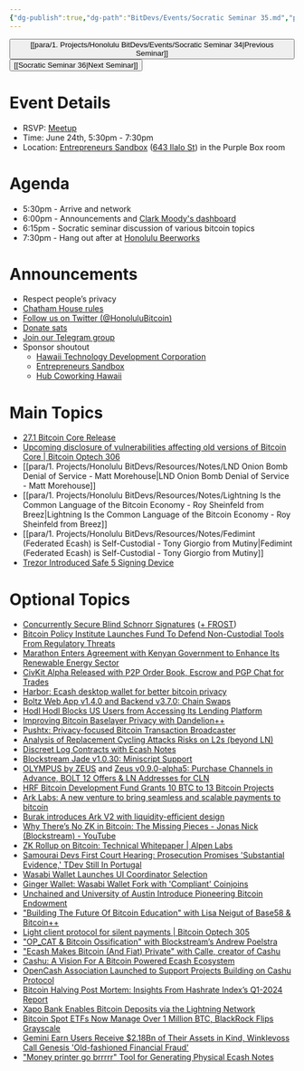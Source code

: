 ```yaml
---
{"dg-publish":true,"dg-path":"BitDevs/Events/Socratic Seminar 35.md","permalink":"/bit-devs/events/socratic-seminar-35/","title":"Socratic Seminar 35","tags":["bitdevs","bitcoin","resource","socratic-35"],"noteIcon":"3","created":"2024-05-26T13:33:35.902-10:00","updated":"2024-06-19T13:01:14.844-10:00"}
---
```




<button class="obsidian-button previous-seminar">[[para/1. Projects/Honolulu BitDevs/Events/Socratic Seminar 34\|Previous Seminar]]</button> <button class="obsidian-button next-seminar">[[Socratic Seminar 36\|Next Seminar]]</button>

# Event Details

- RSVP: [Meetup](https://www.meetup.com/honolulu-bitdevs/events/301264813/)
- Time: June 24th, 5:30pm - 7:30pm
- Location: [Entrepreneurs Sandbox](https://sandboxhawaii.org/) ([643 Ilalo St](https://goo.gl/maps/3Zj38htV13iUn4dcA)) in the Purple Box room

# Agenda

- 5:30pm - Arrive and network  
- 6:00pm - Announcements and [Clark Moody's dashboard](https://bitcoin.clarkmoody.com/dashboard/)
- 6:15pm - Socratic seminar discussion of various bitcoin topics
- 7:30pm - Hang out after at [Honolulu Beerworks](https://www.honolulubeerworks.com/)

# Announcements

- Respect people’s privacy
- [Chatham House rules](https://www.chathamhouse.org/about-us/chatham-house-rule)
- [Follow us on Twitter (@HonoluluBitcoin)](https://twitter.com/HonoluluBitcoin)
- [Donate sats](https://checkout.opennode.com/p/5dea6b7a-d33c-4fda-b54c-98f092814c7d)
- [Join our Telegram group](https://t.me/+Ho8M3ZAFmC5mY2Mx)
- Sponsor shoutout
	- [Hawaii Technology Development Corporation](https://www.htdc.org/about/)
	- [Entrepreneurs Sandbox](https://sandboxhawaii.org/)
	- [Hub Coworking Hawaii](https://hubcoworkinghi.com/)

# Main Topics

- [27.1 Bitcoin Core Release](https://github.com/bitcoin/bitcoin/blob/master/doc/release-notes/release-notes-27.1.md)
- [Upcoming disclosure of vulnerabilities affecting old versions of Bitcoin Core | Bitcoin Optech 306](https://bitcoinops.org/en/newsletters/2024/06/07/#upcoming-disclosure-of-vulnerabilities-affecting-old-versions-of-bitcoin-core)
- [[para/1. Projects/Honolulu BitDevs/Resources/Notes/LND Onion Bomb Denial of Service - Matt Morehouse\|LND Onion Bomb Denial of Service - Matt Morehouse]]
- [[para/1. Projects/Honolulu BitDevs/Resources/Notes/Lightning Is the Common Language of the Bitcoin Economy - Roy Sheinfeld from Breez\|Lightning Is the Common Language of the Bitcoin Economy - Roy Sheinfeld from Breez]]
- [[para/1. Projects/Honolulu BitDevs/Resources/Notes/Fedimint (Federated Ecash) is Self-Custodial - Tony Giorgio from Mutiny\|Fedimint (Federated Ecash) is Self-Custodial - Tony Giorgio from Mutiny]]
- [Trezor Introduced Safe 5 Signing Device](https://www.nobsbitcoin.com/trezor-introduces-safe-5-signing-device/) 

# Optional Topics

- [Concurrently Secure Blind Schnorr Signatures](https://t.co/AKGisPOByy?ssr=true) ([+ FROST](https://x.com/vazertuche/status/1799556806739439938))
- [Bitcoin Policy Institute Launches Fund To Defend Non-Custodial Tools From Regulatory Threats](https://bitcoinmagazine.com/business/bitcoin-policy-institute-launches-fund-to-defend-non-custodial-tools-from-regulatory-threats)
- [Marathon Enters Agreement with Kenyan Government to Enhance Its Renewable Energy Sector](https://www.nobsbitcoin.com/marathon-enters-agreement-with-kenyan-government/)
- [CivKit Alpha Released with P2P Order Book, Escrow and PGP Chat for Trades](https://www.nobsbitcoin.com/civkit-v1-alpha-released/) 
- [Harbor: Ecash desktop wallet for better bitcoin privacy](https://harbor.cash/)
- [Boltz Web App v1.4.0 and Backend v3.7.0: Chain Swaps](https://www.nobsbitcoin.com/boltz-web-app-v1-4-0-and-backend-v3-7-0/)
- [Hodl Hodl Blocks US Users from Accessing Its Lending Platform](https://www.nobsbitcoin.com/hodl-hodl-blocks-us-users-from-lend-service/)
- [Improving Bitcoin Baselayer Privacy with Dandelion++](https://www.nobsbitcoin.com/improving-baselayer-privacy-with-dandelion/)
- [Pushtx: Privacy-focused Bitcoin Transaction Broadcaster](https://www.nobsbitcoin.com/pushtx-cli-v0-2-2/)
- [Analysis of Replacement Cycling Attacks Risks on L2s (beyond LN)](https://groups.google.com/g/bitcoindev/c/tlA_bJLhiz0)
- [Discreet Log Contracts with Ecash Notes](https://www.nobsbitcoin.com/discreet-log-contracts-with-ecash-notes/)
- [Blockstream Jade v1.0.30: Miniscript Support](https://www.nobsbitcoin.com/blockstream-jade-v1-0-30/)
- [OLYMPUS by ZEUS](https://olympusln.com/) and [Zeus v0.9.0-alpha5: Purchase Channels in Advance, BOLT 12 Offers & LN Addresses for CLN](https://www.nobsbitcoin.com/zeus-v0-9-0-alpha5/)
- [HRF Bitcoin Development Fund Grants 10 BTC to 13 Bitcoin Projects](https://www.nobsbitcoin.com/hrf-bitcoin-development-fund-13-grants/)
- [Ark Labs: A new venture to bring seamless and scalable payments to bitcoin](https://blog.arklabs.to/introducing-ark-labs-a-new-venture-to-bring-seamless-and-scalable-payments-to-bitcoin-811388c0001b) 
- [Burak introduces Ark V2 with liquidity-efficient design](https://brqgoo.medium.com/introducing-ark-v2-2e7ab378e87b) 
- [Why There’s No ZK in Bitcoin: The Missing Pieces - Jonas Nick (Blockstream) - YouTube](https://www.youtube.com/live/GrSCZmFuy7U?si=yg5R605EoIRYre2v)
- [ZK Rollup on Bitcoin: Technical Whitepaper | Alpen Labs](https://github.com/alpenlabs/Technical-Whitepaper/blob/main/whitepaper_v085.pdf)
- [Samourai Devs First Court Hearing: Prosecution Promises 'Substantial Evidence,' TDev Still In Portugal](https://www.nobsbitcoin.com/samourai-developers-first-court-hearing/)
- [Wasabi Wallet Launches UI Coordinator Selection](https://www.therage.co/wasabi-wallet-launches-ui-coordinator-selection/)
- [Ginger Wallet: Wasabi Wallet Fork with 'Compliant' Coinjoins](https://www.nobsbitcoin.com/ginger-wallet-v2-0-8-1-launched/)
- [Unchained and University of Austin Introduce Pioneering Bitcoin Endowment](https://unchained.com/uatx)
- ["Building The Future Of Bitcoin Education" with Lisa Neigut of Base58 & Bitcoin++](https://bitcoinmagazine.com/technical/building-bitcoin-education-lisa-neigut)
- [Light client protocol for silent payments | Bitcoin Optech 305](https://bitcoinops.org/en/newsletters/2024/05/31/#light-client-protocol-for-silent-payments)
- ["OP_CAT & Bitcoin Ossification" with Blockstream’s Andrew Poelstra](https://bitcoinmagazine.com/technical/op-cat-poelstra-ossification)
- ["Ecash Makes Bitcoin (And Fiat) Private" with Calle, creator of Cashu](https://bitcoinmagazine.com/business/ecash-makes-bitcoin-and-fiat-private-with-calle-cashu)
- [Cashu: A Vision For A Bitcoin Powered Ecash Ecosystem](https://bitcoinmagazine.com/technical/cashu-a-vision-for-a-bitcoin-powered-ecash-ecosystem)
- [OpenCash Association Launched to Support Projects Building on Cashu Protocol](https://www.nobsbitcoin.com/opencash-associaction-launched/)
- [Bitcoin Halving Post Mortem: Insights From Hashrate Index’s Q1-2024 Report](https://bitcoinmagazine.com/markets/bitcoin-halving-post-mortem-insights-from-hashrate-indexs-q1-2024-report-)
- [Xapo Bank Enables Bitcoin Deposits via the Lightning Network](https://www.nobsbitcoin.com/xapo-bank-enables-bitcoin-deposits-via-the-lightning-network/)
- [Bitcoin Spot ETFs Now Manage Over 1 Million BTC, BlackRock Flips Grayscale](https://www.nobsbitcoin.com/blackrock-flips-grayscale-1m-total-etf-btc/)
- [Gemini Earn Users Receive $2.18Bn of Their Assets in Kind, Winklevoss Call Genesis 'Old-fashioned Financial Fraud'](https://www.nobsbitcoin.com/gemini-earn-users-get-2-18m-of-their-assets-in-kind/)
- ["Money printer go brrrrr" Tool for Generating Physical Ecash Notes](https://brrr.gandlaf.com/)